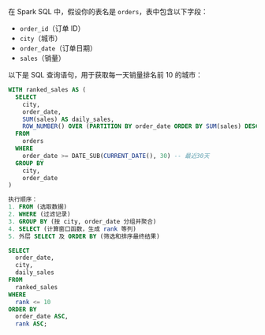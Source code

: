 在 Spark SQL 中，假设你的表名是 `orders`，表中包含以下字段：

- `order_id`（订单 ID）
- `city`（城市）
- `order_date`（订单日期）
- `sales`（销量）

以下是 SQL 查询语句，用于获取每一天销量排名前 10 的城市：

```sql
WITH ranked_sales AS (
  SELECT
    city,
    order_date,
    SUM(sales) AS daily_sales,
    ROW_NUMBER() OVER (PARTITION BY order_date ORDER BY SUM(sales) DESC) AS rank
  FROM
    orders
  WHERE
    order_date >= DATE_SUB(CURRENT_DATE(), 30) -- 最近30天
  GROUP BY
    city,
    order_date
)

执行顺序：
1. FROM (选取数据)
2. WHERE (过滤记录)
3. GROUP BY (按 city, order_date 分组并聚合)
4. SELECT (计算窗口函数，生成 rank 等列)
5. 外层 SELECT 及 ORDER BY (筛选和排序最终结果)

SELECT
  order_date,
  city,
  daily_sales
FROM
  ranked_sales
WHERE
  rank <= 10
ORDER BY
  order_date ASC,
  rank ASC;
```
